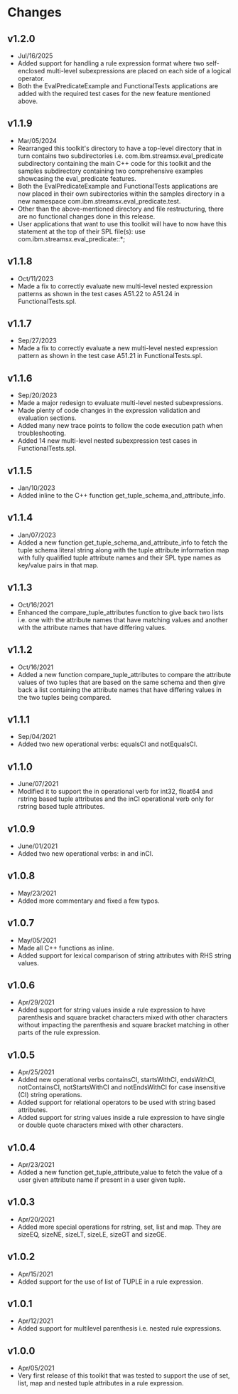 # Changes

## v1.2.0
* Jul/16/2025
* Added support for handling a rule expression format where two self-enclosed multi-level subexpressions are placed on each side of a logical operator.
* Both the EvalPredicateExample and FunctionalTests applications are added with the required test cases for the new feature mentioned above.

## v1.1.9
* Mar/05/2024
* Rearranged this toolkit's directory to have a top-level directory that in turn contains two subdirectories i.e. com.ibm.streamsx.eval_predicate subdirectory containing the main C++ code for this toolkit and the samples subdirectory containing two comprehensive examples showcasing the eval_predicate features.
* Both the EvalPredicateExample and FunctionalTests applications are now placed in their own subirectories within the samples directory in a new namespace com.ibm.streamsx.eval_predicate.test.
* Other than the above-mentioned directory and file restructuring, there are no functional changes done in this release.
* User applications that want to use this toolkit will have to now have this statement at the top of their SPL file(s): use com.ibm.streamsx.eval_predicate::*;

## v1.1.8
* Oct/11/2023
* Made a fix to correctly evaluate new multi-level nested expression patterns as shown in the test cases A51.22 to A51.24 in FunctionalTests.spl.

## v1.1.7
* Sep/27/2023
* Made a fix to correctly evaluate a new multi-level nested expression pattern as shown in the test case A51.21 in FunctionalTests.spl.

## v1.1.6
* Sep/20/2023
* Made a major redesign to evaluate multi-level nested subexpressions.
* Made plenty of code changes in the expression validation and evaluation sections.
* Added many new trace points to follow the code execution path when troubleshooting.
* Added 14 new multi-level nested subexpression test cases in FunctionalTests.spl.

## v1.1.5
* Jan/10/2023
* Added inline to the C++ function get_tuple_schema_and_attribute_info.

## v1.1.4
* Jan/07/2023
* Added a new function get_tuple_schema_and_attribute_info to fetch the tuple schema literal string along with the tuple attribute information map with fully qualified tuple attribute names and their SPL type names as key/value pairs in that map. 

## v1.1.3
* Oct/16/2021
* Enhanced the compare_tuple_attributes function to give back two lists i.e. one with the attribute names that have matching values and another with the attribute names that have differing values.

## v1.1.2
* Oct/16/2021
* Added a new function compare_tuple_attributes to compare the attribute values of two tuples that are based on the same schema and then give back a list containing the attribute names that have differing values in the two tuples being compared.

## v1.1.1
* Sep/04/2021
* Added two new operational verbs: equalsCI and notEqualsCI.

## v1.1.0
* June/07/2021
* Modified it to support the in operational verb for int32, float64 and rstring based tuple attributes and the inCI operational verb only for rstring based tuple attributes.

## v1.0.9
* June/01/2021
* Added two new operational verbs: in and inCI.

## v1.0.8
* May/23/2021
* Added more commentary and fixed a few typos.

## v1.0.7
* May/05/2021
* Made all C++ functions as inline.
* Added support for lexical comparison of string attributes with RHS string values.

## v1.0.6
* Apr/29/2021
* Added support for string values inside a rule expression to have parenthesis and square bracket characters mixed with other characters without impacting the parenthesis and square bracket matching in other parts of the rule expression.

## v1.0.5
* Apr/25/2021
* Added new operational verbs containsCI, startsWithCI, endsWithCI, notContainsCI, notStartsWithCI and notEndsWithCI for case insensitive (CI) string operations.
* Added support for relational operators to be used with string based attributes.
* Added support for string values inside a rule expression to have single or double quote characters mixed with other characters.

## v1.0.4
* Apr/23/2021
* Added a new function get_tuple_attribute_value to fetch the value of a user given attribute name if present in a user given tuple.

## v1.0.3
* Apr/20/2021
* Added more special operations for rstring, set, list and map. They are sizeEQ, sizeNE, sizeLT, sizeLE, sizeGT and sizeGE.

## v1.0.2
* Apr/15/2021
* Added support for the use of list of TUPLE in a rule expression.

## v1.0.1
* Apr/12/2021
* Added support for multilevel parenthesis i.e. nested rule expressions.

## v1.0.0
* Apr/05/2021
* Very first release of this toolkit that was tested to support the use of set, list, map and nested tuple attributes in a rule expression.
